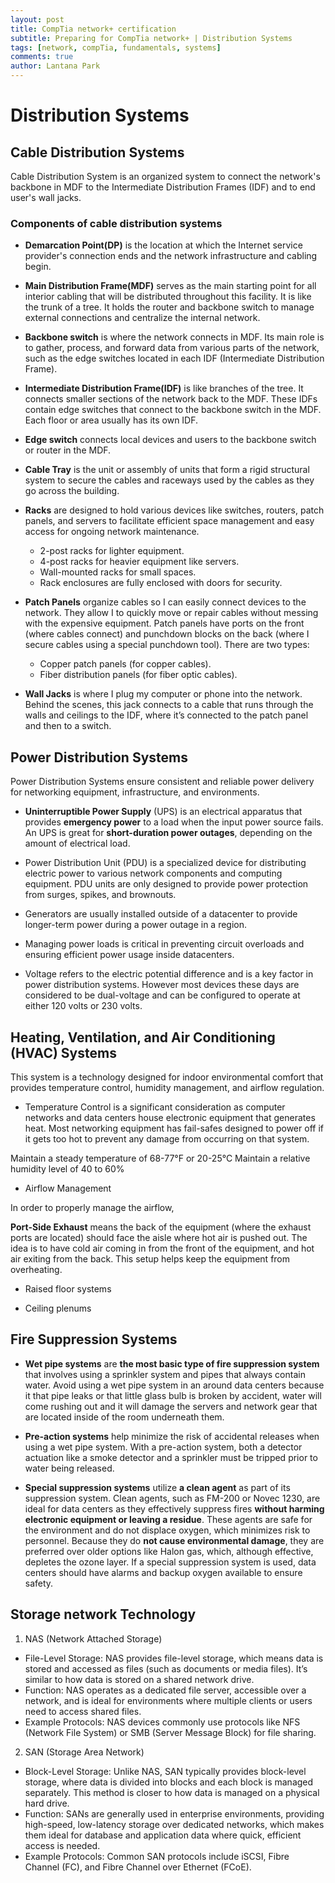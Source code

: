 ```yaml
---
layout: post
title: CompTia network+ certification
subtitle: Preparing for CompTia network+ | Distribution Systems
tags: [network, compTia, fundamentals, systems]
comments: true
author: Lantana Park
---
```


# Distribution Systems

## Cable Distribution Systems

Cable Distribution System is an organized system to connect the network's backbone in MDF to the Intermediate Distribution Frames (IDF) and to end user's wall jacks.

### Components of cable distribution systems

- **Demarcation Point(DP)** is the location at which the Internet service provider's connection ends and the network infrastructure and cabling begin.

- **Main Distribution Frame(MDF)** serves as the main starting point for all interior cabling that will be distributed throughout this facility. It is like the trunk of a tree. It holds the router and backbone switch to manage external connections and centralize the internal network. 

- **Backbone switch** is where the network connects in MDF. Its main role is to gather, process, and forward data from various parts of the network, such as the edge switches located in each IDF (Intermediate Distribution Frame).

- **Intermediate Distribution Frame(IDF)** is like branches of the tree. It connects smaller sections of the network back to the MDF. These IDFs contain edge switches that connect to the backbone switch in the MDF. Each floor or area usually has its own IDF.

- **Edge switch** connects local devices and users to the backbone switch or router in the MDF.

- **Cable Tray** is the unit or assembly of units that form a rigid structural system to secure the cables and raceways used by the cables as they go across the building.

- **Racks** are designed to hold various devices like switches, routers, patch panels, and servers to facilitate efficient space management and easy access for ongoing network maintenance.

  - 2-post racks for lighter equipment.
  - 4-post racks for heavier equipment like servers.
  - Wall-mounted racks for small spaces.
  - Rack enclosures are fully enclosed with doors for security.

- **Patch Panels** organize cables so I can easily connect devices to the network. They allow I to quickly move or repair cables without messing with the expensive equipment. Patch panels have ports on the front (where cables connect) and punchdown blocks on the back (where I secure cables using a special punchdown tool). There are two types:

  - Copper patch panels (for copper cables).
  - Fiber distribution panels (for fiber optic cables).

- **Wall Jacks** is where I plug my computer or phone into the network. Behind the scenes, this jack connects to a cable that runs through the walls and ceilings to the IDF, where it’s connected to the patch panel and then to a switch.

## Power Distribution Systems

Power Distribution Systems ensure consistent and reliable power delivery for networking equipment, infrastructure, and environments.

- **Uninterruptible Power Supply** (UPS) is an electrical apparatus that provides **emergency power** to a load when the input power source fails. An UPS is great for **short-duration power outages**, depending on the amount of electrical load.

- Power Distribution Unit (PDU) is a specialized device for distributing electric power to various network components and computing equipment. PDU units are only designed to provide power protection from surges, spikes, and brownouts.

- Generators are usually installed outside of a datacenter to provide longer-term power during a power outage in a region.

- Managing power loads is critical in preventing circuit overloads and ensuring efficient power usage inside datacenters.

- Voltage refers to the electric potential difference and is a key factor in power distribution systems. However most devices these days are considered to be dual-voltage and can be configured to operate at either 120 volts or 230 volts.

## Heating, Ventilation, and Air Conditioning (HVAC) Systems

This system is a technology designed for indoor environmental comfort that provides temperature control, humidity management, and airflow regulation.

- Temperature Control is a significant consideration as computer networks and data centers house electronic equipment that generates heat. Most networking equipment has fail-safes designed to power off if it gets too hot to prevent any damage from occurring on that system.

Maintain a steady temperature of 68-77°F or 20-25°C
Maintain a relative humidity level of 40 to 60%

- Airflow Management

In order to properly manage the airflow,

**Port-Side Exhaust** means the back of the equipment (where the exhaust ports are located) should face the aisle where hot air is pushed out. The idea is to have cold air coming in from the front of the equipment, and hot air exiting from the back. This setup helps keep the equipment from overheating.

- Raised floor systems

- Ceiling plenums

## Fire Suppression Systems

- **Wet pipe systems** are **the most basic type of fire suppression system** that involves using a sprinkler system and pipes that always contain water. Avoid using a wet pipe system in an around data centers because it that pipe leaks or that little glass bulb is broken by accident, water will come rushing out and it will damage the servers and network gear that are located inside of the room underneath them.

- **Pre-action systems** help minimize the risk of accidental releases when using a wet pipe system. With a pre-action system, both a detector actuation like a smoke detector and a sprinkler must be tripped prior to water being released.

- **Special suppression systems** utilize **a clean agent** as part of its suppression system. Clean agents, such as FM-200 or Novec 1230, are ideal for data centers as they effectively suppress fires **without harming electronic equipment or leaving a residue**. These agents are safe for the environment and do not displace oxygen, which minimizes risk to personnel. Because they do **not cause environmental damage**, they are preferred over older options like Halon gas, which, although effective, depletes the ozone layer. If a special suppression system is used, data centers should have alarms and backup oxygen available to ensure safety.

## Storage network Technology

1. NAS (Network Attached Storage)

  - File-Level Storage: NAS provides file-level storage, which means data is stored and accessed as files (such as documents or media files). It’s similar to how data is stored on a shared network drive.
  - Function: NAS operates as a dedicated file server, accessible over a network, and is ideal for environments where multiple clients or users need to access shared files.
  - Example Protocols: NAS devices commonly use protocols like NFS (Network File System) or SMB (Server Message Block) for file sharing.

2. SAN (Storage Area Network)

  - Block-Level Storage: Unlike NAS, SAN typically provides block-level storage, where data is divided into blocks and each block is managed separately. This method is closer to how data is managed on a physical hard drive.
  - Function: SANs are generally used in enterprise environments, providing high-speed, low-latency storage over dedicated networks, which makes them ideal for database and application data where quick, efficient access is needed.
  - Example Protocols: Common SAN protocols include iSCSI, Fibre Channel (FC), and Fibre Channel over Ethernet (FCoE).